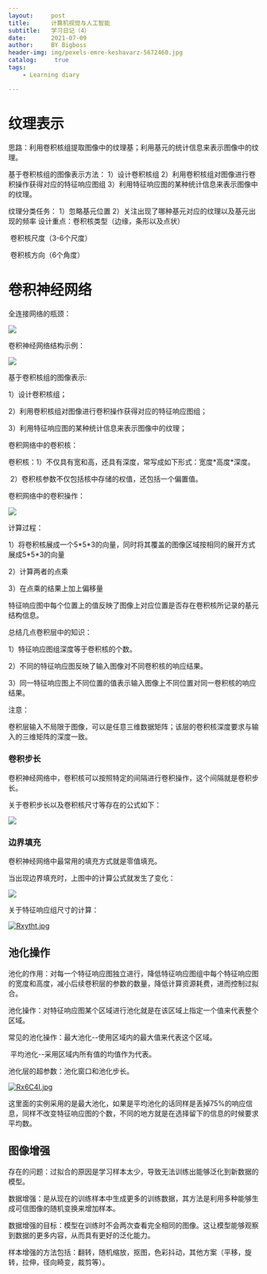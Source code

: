 ```yaml
---
layout:     post
title:      计算机视觉与人工智能
subtitle:   学习日记（4）
date:       2021-07-09
author:     BY Bigboss
header-img: img/pexels-emre-keshavarz-5672460.jpg
catalog: 	 true
tags:
    - Learning diary

---
```


# 纹理表示

思路：利用卷积核组提取图像中的纹理基；利用基元的统计信息来表示图像中的纹理。

基于卷积核组的图像表示方法：
1）设计卷积核组
2）利用卷积核组对图像进行卷积操作获得对应的特征响应图组
3）利用特征响应图的某种统计信息来表示图像中的纹理。

纹理分类任务：
1）忽略基元位置
2）关注出现了哪种基元对应的纹理以及基元出现的频率
设计重点：卷积核类型（边缘，条形以及点状）

​         卷积核尺度（3-6个尺度）

​         卷积核方向（6个角度）

# 卷积神经网络

全连接网络的瓶颈：

![](https://ftp.bmp.ovh/imgs/2021/07/cacc5cf3d7c71a2a.jpg)

卷积神经网络结构示例：

![](https://ftp.bmp.ovh/imgs/2021/07/c587c7fa269936cd.jpg)

基于卷积核组的图像表示:

1）设计卷积核组；

2）利用卷积核组对图像进行卷积操作获得对应的特征响应图组；

3）利用特征响应图的某种统计信息来表示图像中的纹理；

卷积网络中的卷积核：

卷积核：1）不仅具有宽和高，还具有深度，常写成如下形式：宽度\*高度\*深度。

​       2）卷积核参数不仅包括核中存储的权值，还包括一个偏置值。

卷积网络中的卷积操作：

![](https://ftp.bmp.ovh/imgs/2021/07/51b6b41e5060df7a.jpg)

计算过程：

1）将卷积核展成一个5\*5\*3的向量，同时将其覆盖的图像区域按相同的展开方式展成5\*5\*3的向量

2）计算两者的点乘

3）在点乘的结果上加上偏移量

特征响应图中每个位置上的值反映了图像上对应位置是否存在卷积核所记录的基元结构信息。

总结几点卷积层中的知识：

1）特征响应图组深度等于卷积核的个数。

2）不同的特征响应图反映了输入图像对不同卷积核的响应结果。

3）同一特征响应图上不同位置的值表示输入图像上不同位置对同一卷积核的响应结果。

注意：

卷积层输入不局限于图像，可以是任意三维数据矩阵；该层的卷积核深度要求与输入的三维矩阵的深度一致。

### 卷积步长

卷积神经网络中，卷积核可以按照特定的间隔进行卷积操作，这个间隔就是卷积步长。

关于卷积步长以及卷积核尺寸等存在的公式如下：

![](https://ftp.bmp.ovh/imgs/2021/07/04f275b98d4ae78d.jpg)

### 边界填充

卷积神经网络中最常用的填充方式就是零值填充。

当出现边界填充时，上图中的计算公式就发生了变化：

![](https://ftp.bmp.ovh/imgs/2021/07/d1a3c10cb9a0ca0c.jpg)

关于特征响应组尺寸的计算：

[![Rxytht.jpg](https://z3.ax1x.com/2021/07/09/Rxytht.jpg)](https://imgtu.com/i/Rxytht)

## 池化操作

池化的作用：对每一个特征响应图独立进行，降低特征响应图组中每个特征响应图的宽度和高度，减小后续卷积层的参数的数量，降低计算资源耗费，进而控制过拟合。

池化操作：对特征响应图某个区域进行池化就是在该区域上指定一个值来代表整个区域。

常见的池化操作：最大池化--使用区域内的最大值来代表这个区域。

​               平均池化--采用区域内所有值的均值作为代表。

池化层的超参数：池化窗口和池化步长。

[![Rx6C4I.jpg](https://z3.ax1x.com/2021/07/09/Rx6C4I.jpg)](https://imgtu.com/i/Rx6C4I)

这里面的实例采用的是最大池化，如果是平均池化的话同样是丢掉75%的响应信息，同样不改变特征响应图的个数，不同的地方就是在选择留下的信息的时候要求平均数。

## 图像增强

存在的问题：过拟合的原因是学习样本太少，导致无法训练出能够泛化到新数据的模型。

数据增强：是从现在的训练样本中生成更多的训练数据，其方法是利用多种能够生成可信图像的随机变换来增加样本。

数据增强的目标：模型在训练时不会两次查看完全相同的图像。这让模型能够观察到数据的更多内容，从而具有更好的泛化能力。

样本增强的方法包括：翻转，随机缩放，抠图，色彩抖动，其他方案（平移，旋转，拉伸，径向畸变，裁剪等）。









